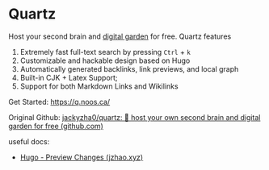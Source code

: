 # Quartz

Host your second brain and [digital garden](https://jzhao.xyz/posts/digital-gardening) for free. Quartz features

1. Extremely fast full-text search by pressing `Ctrl` + `k`
2. Customizable and hackable design based on Hugo
3. Automatically generated backlinks, link previews, and local graph
4. Built-in CJK + Latex Support;
5. Support for both Markdown Links and Wikilinks



Get Started: https://q.noos.ca/

Original Github: [jackyzha0/quartz: 🌱 host your own second brain and digital garden for free (github.com)](https://github.com/jackyzha0/quartz)





useful docs:

- [Hugo - Preview Changes (jzhao.xyz)](https://quartz.jzhao.xyz/notes/preview-changes/)
